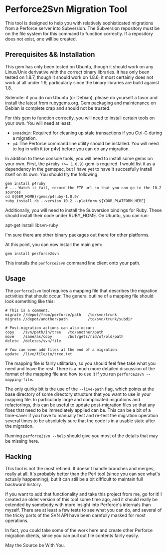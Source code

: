 # Perforce2Svn Migration Tool

This tool is designed to help you with relatively sophisticated migrations from a Perforce server into Subversion.  The Subversion repository must be on the file system for this command to function correctly.  If a repository does not exist, one will be created.

## Prerequisites && Installation

This gem has only been tested on Ubuntu, though it should work on any Linux/Unix derivative with the correct binary libraries. It has only been tested on 1.8.7, though it should work on 1.8.6; it most certainly does not work at all under 1.9, particularly since the binary libraries are build against 1.8.

Sidenote: if you do run Ubuntu (or Debian), please do yourself a favor and install the latest from rubygems.org. Gem packaging and maintenance on Debian is complete crap and should not be trusted.

For this gem to function correctly, you will need to install certain tools on your own.  You will need at least:

- <code>svnadmin</code>: Required for cleaning up stale transactions if you Ctrl-C during a migration.
- <code>p4</code>: The Perforce command line utility should be installed. You will need to log in with it (or p4v) before you can do any migration.

In addition to these console tools, you will need to install some gems on your own. First, the <code>p4ruby (>= 1.0.9)</code> gem is required. I would list it as a dependency in the gemspec, but I have yet to have it succesfully install itself on its own. You should try the following:

    gem install p4ruby
    # ... Watch it fail, record the FTP url so that you can go to the 10.2 sources
    cd ${GEM_HOME}/gems/p4ruby-1.0.9/
    ruby install.rb --version 10.2 --platform ${YOUR_PLATFORM_HERE}

Additionally, you will need to install the Subversion bindings for Ruby. These should install their code under RUBY_HOME. On Ubuntu, you can run:

   apt-get install libsvn-ruby

I'm sure there are other binary packages out there for other platforms.

At this point, you can now install the main gem:

    gem install perforce2svn

This installs the <code>perforce2svn</code> command line client onto your path.

## Usage

The <code>perforce2svn</code> tool requires a mapping file that describes the migration activities that should occur. The general outline of a mapping file should look something like this:

    # This is a comment. 
    migrate //depot/from/perforce/path   /to/svn/trunk
    migrate //depot/another/path         /to/svn/trunk/subdir

    # Post-migration actions can also occur:
    copy    /svn/path/in/tree   /to/another/path
    move    /same/as/copy       /but/gets/rid/of/old/path
    delete  /deletes/svn/file

    # You can even add files at the end of a migration
    update  /live/file/in/tree.txt

The mapping file is fairly utilitarian, so you should feel free take what you need and leave the rest. There is a much more detailed discussion of the format of the mapping file and how to use it if you run <code>perforce2svn --mapping-file</code>.

The only quirky bit is the use of the <code>--live-path</code> flag, which points at the base directory of some directory structure that you want to use in your mapping file. In particularly large and complicated migrations and refactorings, this can be useful to update post-migration files so that any fixes that need to be immediately applied can be. This can be a bit of a time-saver if you have to manually test and re-test the migration operation several times to be absolutely sure that the code is in a usable state after the migration.

Running <code>perforce2svn --help</code> should give you most of the details that may be missing here.

## Hacking

This tool is not the most refined. It doesn't handle branches and merges, really at all. It's probably better than the Perl tool (since you can see what's actually happenning), but it can still be a bit difficult to maintain full backward history.

If you want to add that functionality and take this project from me, go for it! I created an older version of this tool some time ago, and it should really be extended by somebody with more insight into Perforce's internals than myself. There are at least a few tests to see what you can do, and several of the tricky parts of the SVN API have been carefully masked for most operations.

In fact, you could take some of the work here and create other Perforce migration clients, since you can pull out file contents fairly easily.

May the Source be With You.

